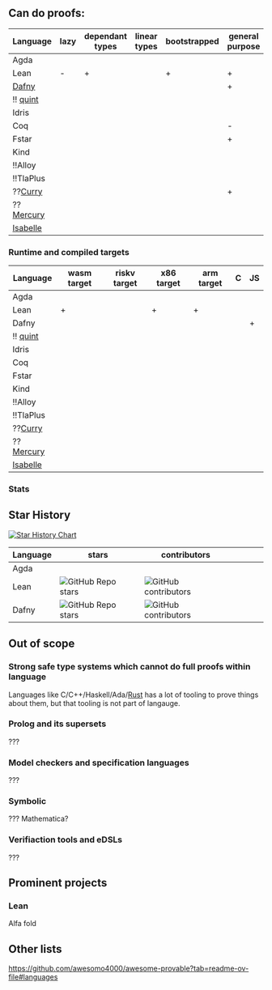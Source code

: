 ## Can do proofs:


| Language                                     | lazy | dependant types | linear types | bootstrapped | general purpose | refinement types | type classes |
|----------------------------------------------|------|-----------------|--------------|--------------|-----------------|------------------|--------------|
| Agda                                         |      |                 |              |              |                 |                  |              |
| Lean                                         | -    | +               |              | +            | +               |                  |              |
| [Dafny](https://github.com/dafny-lang/dafny) |      |                 |              |              | +               |                  |              |
| !! [quint](https://quint-lang.org/)          |      |                 |              |              |                 |                  |              |
| Idris                                        |      |                 |              |              |                 |                  |              |
| Coq                                          |      |                 |              |              | -               |                  |              |
| Fstar                                        |      |                 |              |              | +               | +                |              |
| Kind                                         |      |                 |              |              |                 |                  |              |
| !!Alloy                                      |      |                 |              |              |                 |                  |              |
| !!TlaPlus                                    |      |                 |              |              |                 |                  |              |
| ??[Curry](https://curry-lang.org/)           |      |                 |              |              | +               |                  |              |
| ??[Mercury](https://mercurylang.org/)        |      |                 |              |              |                 |                  |              |
| [Isabelle](https://isabelle.in.tum.de/)      |      |                 |              |              |                 |                  |              |



### Runtime and compiled targets

| Language                                | wasm target | riskv target | x86 target | arm target | C | JS |
|-----------------------------------------|-------------|--------------|------------|------------|---|----|
| Agda                                    |             |              |            |            |   |    |
| Lean                                    | +           |              | +          | +          |   |    |
| Dafny                                   |             |              |            |            |   | +  |
| !! [quint](https://quint-lang.org/)     |             |              |            |            |   |    |
| Idris                                   |             |              |            |            |   |    |
| Coq                                     |             |              |            |            |   |    |
| Fstar                                   |             |              |            |            |   |    |
| Kind                                    |             |              |            |            |   |    |
| !!Alloy                                 |             |              |            |            |   |    |
| !!TlaPlus                               |             |              |            |            |   |    |
| ??[Curry](https://curry-lang.org/)      |             |              |            |            |   |    |
| ??[Mercury](https://mercurylang.org/)   |             |              |            |            |   |    |
| [Isabelle](https://isabelle.in.tum.de/) |             |              |            |            |   |    |


### Stats

## Star History

[![Star History Chart](https://api.star-history.com/svg?repos=leanprover/lean4,dafny-lang/dafny,agda/agda,FStarLang/FStar,idris-lang/Idris2,HigherOrderCO/Kind,coq/coq&type=Date)](https://api.star-history.com/svg?repos=leanprover/lean4,dafny-lang/dafny,agda/agda,FStarLang/FStar,idris-lang/Idris2,HigherOrderCO/Kind,coq/coq&type=Date)

| Language | stars                                                                      | contributors                                                                        |   |   |   |   |
|----------|----------------------------------------------------------------------------|-------------------------------------------------------------------------------------|---|---|---|---|
| Agda     |                                                                            |                                                                                     |   |   |   |   |
| Lean     | ![GitHub Repo stars](https://img.shields.io/github/stars/leanprover/lean4) | ![GitHub contributors](https://img.shields.io/github/contributors/leanprover/lean4) |   |   |   |   |
| Dafny    | ![GitHub Repo stars](https://img.shields.io/github/stars/dafny-lang/dafny) | ![GitHub contributors](https://img.shields.io/github/contributors/dafny-lang/dafny) |   |   |   |   |


## Out of scope


### Strong safe type systems which cannot do full proofs within language 

Languages like C/C++/Haskell/Ada/[Rust](https://github.com/newca12/awesome-rust-formalized-reasoning?tab=readme-ov-file#verification) 
has a lot of tooling to prove things about them, but that tooling is not part of langauge.

### Prolog and its supersets

???

### Model checkers and specification languages 

???

### Symbolic

??? Mathematica?

### Verifiaction tools and eDSLs

???

## Prominent projects

### Lean

Alfa fold


## Other lists

https://github.com/awesomo4000/awesome-provable?tab=readme-ov-file#languages
